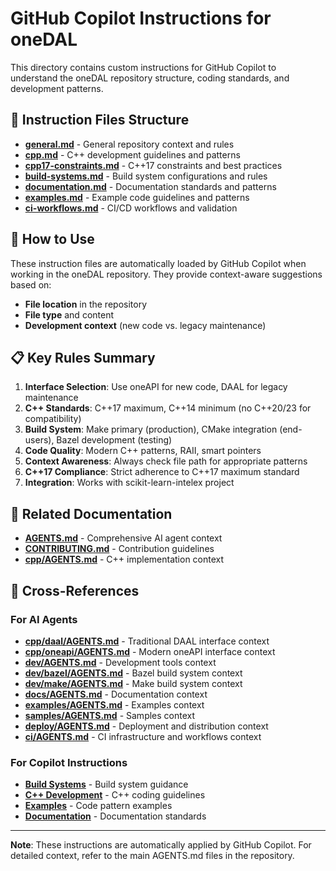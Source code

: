 # GitHub Copilot Instructions for oneDAL

This directory contains custom instructions for GitHub Copilot to understand the oneDAL repository structure, coding standards, and development patterns.

## 📁 Instruction Files Structure

- **[general.md](general.md)** - General repository context and rules
- **[cpp.md](cpp.md)** - C++ development guidelines and patterns
- **[cpp17-constraints.md](cpp17-constraints.md)** - C++17 constraints and best practices
- **[build-systems.md](build-systems.md)** - Build system configurations and rules
- **[documentation.md](documentation.md)** - Documentation standards and patterns
- **[examples.md](examples.md)** - Example code guidelines and patterns
- **[ci-workflows.md](ci-workflows.md)** - CI/CD workflows and validation

## 🎯 How to Use

These instruction files are automatically loaded by GitHub Copilot when working in the oneDAL repository. They provide context-aware suggestions based on:

- **File location** in the repository
- **File type** and content
- **Development context** (new code vs. legacy maintenance)

## 📋 Key Rules Summary

1. **Interface Selection**: Use oneAPI for new code, DAAL for legacy maintenance
2. **C++ Standards**: C++17 maximum, C++14 minimum (no C++20/23 for compatibility)
3. **Build System**: Make primary (production), CMake integration (end-users), Bazel development (testing)
4. **Code Quality**: Modern C++ patterns, RAII, smart pointers
5. **Context Awareness**: Always check file path for appropriate patterns
6. **C++17 Compliance**: Strict adherence to C++17 maximum standard
7. **Integration**: Works with scikit-learn-intelex project

## 🔗 Related Documentation

- **[AGENTS.md](../../AGENTS.md)** - Comprehensive AI agent context
- **[CONTRIBUTING.md](../../CONTRIBUTING.md)** - Contribution guidelines
- **[cpp/AGENTS.md](../../cpp/AGENTS.md)** - C++ implementation context

## 🔄 Cross-References

### For AI Agents
- **[cpp/daal/AGENTS.md](../../cpp/daal/AGENTS.md)** - Traditional DAAL interface context
- **[cpp/oneapi/AGENTS.md](../../cpp/oneapi/AGENTS.md)** - Modern oneAPI interface context
- **[dev/AGENTS.md](../../dev/AGENTS.md)** - Development tools context
- **[dev/bazel/AGENTS.md](../../dev/bazel/AGENTS.md)** - Bazel build system context
- **[dev/make/AGENTS.md](../../dev/make/AGENTS.md)** - Make build system context
- **[docs/AGENTS.md](../../docs/AGENTS.md)** - Documentation context
- **[examples/AGENTS.md](../../examples/AGENTS.md)** - Examples context
- **[samples/AGENTS.md](../../samples/AGENTS.md)** - Samples context
- **[deploy/AGENTS.md](../../deploy/AGENTS.md)** - Deployment and distribution context
- **[ci/AGENTS.md](../../ci/AGENTS.md)** - CI infrastructure and workflows context

### For Copilot Instructions
- **[Build Systems](../../.github/instructions/build-systems.md)** - Build system guidance
- **[C++ Development](../../.github/instructions/cpp.md)** - C++ coding guidelines
- **[Examples](../../.github/instructions/examples.md)** - Code pattern examples
- **[Documentation](../../.github/instructions/documentation.md)** - Documentation standards

---

**Note**: These instructions are automatically applied by GitHub Copilot. For detailed context, refer to the main AGENTS.md files in the repository.
